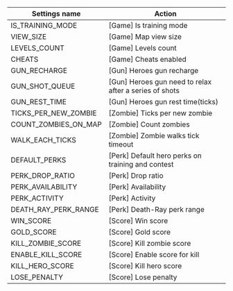 | Settings name | Action |
|---------------|--------|
| IS_TRAINING_MODE | [Game] Is training mode |
| VIEW_SIZE | [Game] Map view size |
| LEVELS_COUNT | [Game] Levels count |
| CHEATS | [Game] Cheats enabled |
| GUN_RECHARGE | [Gun] Heroes gun recharge |
| GUN_SHOT_QUEUE | [Gun] Heroes gun need to relax after a series of shots |
| GUN_REST_TIME | [Gun] Heroes gun rest time(ticks) |
| TICKS_PER_NEW_ZOMBIE | [Zombie] Ticks per new zombie |
| COUNT_ZOMBIES_ON_MAP | [Zombie] Count zombies |
| WALK_EACH_TICKS | [Zombie] Zombie walks tick timeout |
| DEFAULT_PERKS | [Perk] Default hero perks on training and contest |
| PERK_DROP_RATIO | [Perk] Drop ratio |
| PERK_AVAILABILITY | [Perk] Availability |
| PERK_ACTIVITY | [Perk] Activity |
| DEATH_RAY_PERK_RANGE | [Perk] Death-Ray perk range |
| WIN_SCORE | [Score] Win score |
| GOLD_SCORE | [Score] Gold score |
| KILL_ZOMBIE_SCORE | [Score] Kill zombie score |
| ENABLE_KILL_SCORE | [Score] Enable score for kill |
| KILL_HERO_SCORE | [Score] Kill hero score |
| LOSE_PENALTY | [Score] Lose penalty |
